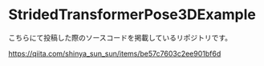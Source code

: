 # StridedTransformerPose3DExample

こちらにて投稿した際のソースコードを掲載しているリポジトリです。

https://qiita.com/shinya_sun_sun/items/be57c7603c2ee901bf6d
